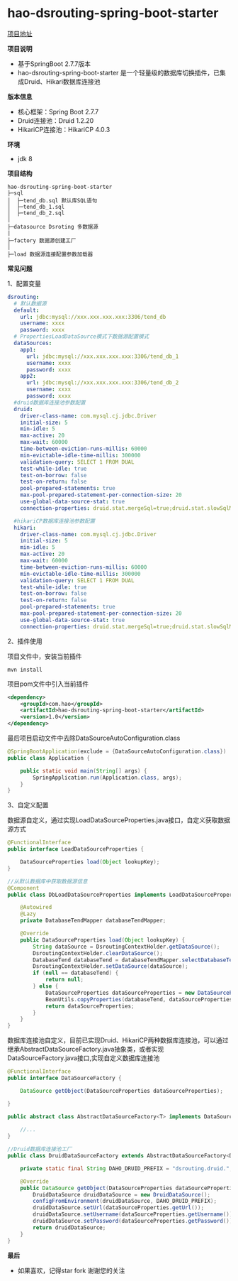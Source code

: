 <h1> hao-dsrouting-spring-boot-starter </h1>

[项目地址](https://github.com/shangxh15/hao-dsrouting-spring-boot-starter) 

**项目说明**
- 基于SpringBoot 2.7.7版本
- hao-dsrouting-spring-boot-starter 是一个轻量级的数据库切换插件，已集成Druid、Hikari数据库连接池

**版本信息**
- 核心框架：Spring Boot 2.7.7
- Druid连接池：Druid 1.2.20
- HikariCP连接池：HikariCP 4.0.3

**环境**
- jdk 8

**项目结构**
```
hao-dsrouting-spring-boot-starter
├─sql  
│  ├─tend_db.sql 默认库SQL语句
│  ├─tend_db_1.sql 
│  ├─tend_db_2.sql 
│
├─datasource Dsroting 多数据源
|
├─factory 数据源创建工厂
│ 
├─load 数据源连接配置参数加载器
```

**常见问题**

1、配置变量
```yaml
dsrouting:
  # 默认数据源
  default:
    url: jdbc:mysql://xxx.xxx.xxx.xxx:3306/tend_db
    username: xxxx
    password: xxxx
  # PropertiesLoadDataSource模式下数据源配置模式
  dataSources:
    app1:
      url: jdbc:mysql://xxx.xxx.xxx.xxx:3306/tend_db_1
      username: xxxx
      password: xxxx
    app2:
      url: jdbc:mysql://xxx.xxx.xxx.xxx:3306/tend_db_2
      username: xxxx
      password: xxxx
  #druid数据库连接池参数配置
  druid:
    driver-class-name: com.mysql.cj.jdbc.Driver
    initial-size: 5
    min-idle: 5
    max-active: 20
    max-wait: 60000
    time-between-eviction-runs-millis: 60000
    min-evictable-idle-time-millis: 300000
    validation-query: SELECT 1 FROM DUAL
    test-while-idle: true
    test-on-borrow: false
    test-on-return: false
    pool-prepared-statements: true
    max-pool-prepared-statement-per-connection-size: 20
    use-global-data-source-stat: true
    connection-properties: druid.stat.mergeSql=true;druid.stat.slowSqlMillis=5000

  #hikariCP数据库连接池参数配置
  hikari:
    driver-class-name: com.mysql.cj.jdbc.Driver
    initial-size: 5
    min-idle: 5
    max-active: 20
    max-wait: 60000
    time-between-eviction-runs-millis: 60000
    min-evictable-idle-time-millis: 300000
    validation-query: SELECT 1 FROM DUAL
    test-while-idle: true
    test-on-borrow: false
    test-on-return: false
    pool-prepared-statements: true
    max-pool-prepared-statement-per-connection-size: 20
    use-global-data-source-stat: true
    connection-properties: druid.stat.mergeSql=true;druid.stat.slowSqlMillis=5000

```

2、插件使用

项目文件中，安装当前插件
```shell 
mvn install
```
项目pom文件中引入当前插件
```xml
<dependency>
    <groupId>com.hao</groupId>
    <artifactId>hao-dsrouting-spring-boot-starter</artifactId>
    <version>1.0</version>
</dependency>
```
最后项目启动文件中去除DataSourceAutoConfiguration.class

```java
@SpringBootApplication(exclude = {DataSourceAutoConfiguration.class})
public class Application {

    public static void main(String[] args) {
        SpringApplication.run(Application.class, args);
    }
}
```

3、自定义配置

数据源自定义，通过实现LoadDataSourceProperties.java接口，自定义获取数据源方式
```java
@FunctionalInterface
public interface LoadDataSourceProperties {

    DataSourceProperties load(Object lookupKey);
}

//从默认数据库中获取数据源信息
@Component
public class DbLoadDataSourceProperties implements LoadDataSourceProperties {

    @Autowired
    @Lazy
    private DatabaseTendMapper databaseTendMapper;

    @Override
    public DataSourceProperties load(Object lookupKey) {
        String dataSource = DsroutingContextHolder.getDataSource();
        DsroutingContextHolder.clearDataSource();
        DatabaseTend databaseTend = databaseTendMapper.selectDatabaseTendByDatabaseName(String.valueOf(lookupKey));
        DsroutingContextHolder.setDataSource(dataSource);
        if (null == databaseTend) {
            return null;
        } else {
            DataSourceProperties dataSourceProperties = new DataSourceProperties();
            BeanUtils.copyProperties(databaseTend, dataSourceProperties);
            return dataSourceProperties;
        }
    }
}

```

数据库连接池自定义，目前已实现Druid、HikariCP两种数据库连接池，可以通过继承AbstractDataSourceFactory.java抽象类，或者实现DataSourceFactory.java接口,实现自定义数据库连接池

```java
@FunctionalInterface
public interface DataSourceFactory {

    DataSource getObject(DataSourceProperties dataSourceProperties);

}

public abstract class AbstractDataSourceFactory<T> implements DataSourceFactory, EnvironmentAware {
    
    //...
}

//Druid数据库连接池工厂
public class DruidDataSourceFactory extends AbstractDataSourceFactory<DruidDataSource> {

    private static final String DAHO_DRUID_PREFIX = "dsrouting.druid.";

    @Override
    public DataSource getObject(DataSourceProperties dataSourceProperties) {
        DruidDataSource druidDataSource = new DruidDataSource();
        configFromEnvironment(druidDataSource, DAHO_DRUID_PREFIX);
        druidDataSource.setUrl(dataSourceProperties.getUrl());
        druidDataSource.setUsername(dataSourceProperties.getUsername());
        druidDataSource.setPassword(dataSourceProperties.getPassword());
        return druidDataSource;
    }
}


```


**最后**

- 如果喜欢，记得star fork 谢谢您的关注

